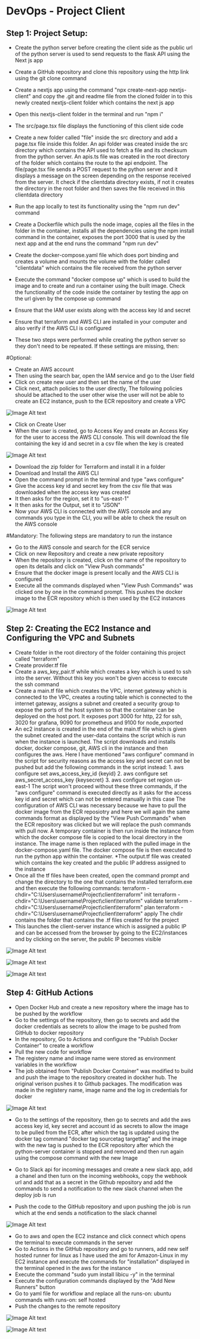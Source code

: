 # DevOps - Project Client

## Step 1: Project Setup:
* Create the python server before creating the client side as the public url of the python server is used to send requests to the flask API using the Next js app
* Create a GitHub repository and clone this repository using the http link using the git clone command
* Create a nextjs app using the command "npx create-next-app nextjs-client" and copy the .git and readme file from the cloned folder in to this newly created nextjs-client folder which contains the next js app
* Open this nextjs-client folder in the terminal and run "npm i"
* The src/page.tsx file displays the functioning of this client side code
* Create a new folder called "file" inside the src directory and add a page.tsx file inside this folder. An api folder was created inside the src directory which contains the API used to fetch a file and its checksum from the python server. An apis.ts file was created in the root directory of the folder which contains the route to the api endpoint. The file/page.tsx file sends a POST request to the python server and it displays a message on the screen depending on the response received from the server. It check if the clientdata directory exists, if not it creates the directory in the root folder and then saves the file received in this clientdata directory
* Run the app locally to test its functionality using the "npm run dev" command

* Create a Dockerfile which pulls the node image, copies all the files in the folder in the container, installs all the dependencies using the npm install command in the container, exposes the port 3000 that is used by the next app and at the end runs the command "npm run dev"
* Create the docker-compose.yaml file which  does port binding and creates a volume and mounts the volume with the folder called "clientdata" which contains the file received from the python server
* Execute the command "docker compose up" which is used to build the image and to create and run a container using the built image. Check the functionality of the code inside the container by testing the app on the url given by the compose up command

* Ensure that the IAM user exists along with the access key Id and secret
* Ensure that terraform and AWS CLI are installed in your computer and also verify if the AWS CLI is configured
* These two steps were performed while creating the python server so they don't need to be repeated. If these settings are missing, then:

#Optional: 

* Create an AWS account
* Then using the search bar, open the IAM service and go to the User field
* Click on create new user and then set the name of the user
* Click next, attach policies to the user directly, The following policies should be attached to the user other wise the user will not be able to create an EC2 instance, push to the ECR repository and create a VPC

![Image Alt text](/public/images/policies.JPG "Policies")

* Click on Create User
* When the user is created, go to Access Key and create an Access Key for the user to access the AWS CLI console. This will download the file containing the key id and secret in a csv file when the key is created

![Image Alt text](/public/images/IAM-User.JPG "User")

* Download the zip folder for Terraform and install it in a folder
* Download and Install the AWS CLI
* Open the command prompt in the terminal and type "aws configure"
* Give the access key id and secret key from the csv file that was downloaded when the access key was created
* It then asks for the region, set it to "us-east-1"
* It then asks for the Output, set it to "JSON"
* Now your AWS CLI is connected with the AWS console and any commands you type in the CLI, you will be able to check the result on the AWS console

#Mandatory:
The following steps are mandatory to run the instance

* Go to the AWS console and search for the ECR service
* Click on new Repository and create a new private repository
* When the repository is created, click on the name of the repository to open its details and click on "View Push commands"
* Ensure that the docker image is present locally and the AWS CLI is configured
* Execute all the commands displayed when "View Push Commands" was clicked one by one in the command prompt. This pushes the docker image to the ECR repository which is then used by the EC2 instances

![Image Alt text](/public/images/ecr.JPG "Repositories")

## Step 2: Creating the EC2 Instance and Configuring the VPC and Subnets
* Create folder in the root directory of the folder containing this project called "terraform"
* Create provider.tf file
* Create a aws_key_pair.tf while which creates a key which is used to ssh into the server. Without this key you won't be given access to execute the ssh command
* Create a main.tf file which creates the VPC, internet gateway which is connected to the VPC, creates a routing table which is connected to the internet gateway, assigns a subnet and created a security group to expose the ports of the host system so that the container can be deployed on the host port. It exposes port 3000 for http, 22 for ssh, 3020 for grafana, 9090 for prometheus and 9100 for node_exported
* An ec2 instance is created in the end of the main.tf file which is given the subnet created and the user-data contains the script which is run when the instance is launched. The script downloads and installs docker, docker compose, git, AWS cli in the instance and then configures the aws. Here I have mentioned "aws configure" command in the script for security reasons as the access key and secret can not be pushed but add the following commands in the script instead: 
       1. aws configure set aws_access_key_id {keyid}
       2. aws configure set aws_secret_access_key {keysecret}
       3. aws configure set region us-east-1
The script won't proceed without these three commands, if the "aws configure" command is executed directly as it asks for the access key id and secret which can not be entered manually in this case
The configuration of AWS CLI was necessary because we have to pull the docker image from the ECR reposiotry and here we will again the same commands format as displayed by the "View Push Commands" when the ECR repository was clicked but we will replace the push commands with pull now.
A temporary container is then run inside the instance from which the docker compose file is copied to the local directory in the instance. The image name is then replaced with the pulled image in the docker-compose.yaml file. The docker compose file is then executed to run the python app within the container.
*The output.tf file was created which contains the key created and the public IP address assigned to the instance
* Once all the tf files have been created, open the command prompt and change the directory to the one that contains the installed terraform.exe and then execute the following commands:
terraform -chdir="C:\Users\username\Project\client\terraform" init
terraform -chdir="C:\Users\username\Project\client\terraform" validate
terraform -chdir="C:\Users\username\Project\client\terraform" plan
terraform -chdir="C:\Users\username\Project\client\terraform" apply
The chdir contains the folder that contains the .tf files created for the project
* This launches the client-server instance which is assigned a public IP and can be accessed from the browser by going to the EC2/instances and by clicking on the server, the public IP becomes visible

![Image Alt text](/public/images/instances.JPG "EC2 Instances")

![Image Alt text](/public/images/client-home-deployed.JPG "Nextjs Client Home Page")

![Image Alt text](/public/images/client-api-deployed.JPG "Nextjs Client API Page")

## Step 4: GitHub Actions
* Open Docker Hub and create a new repository where the image has to be pushed by the workflow
* Go to the settings of the repository, then go to secrets and add the docker credentials as secrets to allow the image to be pushed from GitHub to docker repository
* In the repository, Go to Actions and configure the "Publish Docker Container" to create a workflow
* Pull the new code for workflow
* The registery name and image name were stored as environment variables in the workflow
* The job obtained from "Publish Docker Container" was modified to build and push the image to the repository created in dockher hub. The original verison pushes it to Github packages. The modification was made in the registery name, image name and the log in credentials for docker

![Image Alt text](/public/images/dockerhub.JPG "Repositories")

* Go to the settings of the repository, then go to secrets and add the aws access key id, key secret and account id as secrets to allow the image to be pulled from the ECR, after which the tag is updated using the docker tag command "docker tag sourcetag targettag" and the image with the new tag is pushed to the ECR repository after which the python-server container is stopped and removed and then run again using the compose command with the new Image

* Go to Slack api for incoming messages and create a new slack app, add a chanel and then turn on the incoming webhooks, copy the webhook url and add that as a secret in the Github repository and add the commands to send a notification to the new slack channel when the deploy job is run

* Push the code to the GitHub repository and upon pushing the job is run which at the end sends a notification to the slack channel

![Image Alt text](/public/images/images-dockerhub-client.JPG "Images in Docker Hub Repository")



* Go to aws and open the EC2 instance and click connect which opens the terminal to execute commands in the server
* Go to Actions in the GitHub repository and go to runners, add new self hosted runner for linux as I have used the ami for Amazon-Linux in my EC2 instance and execute the commands for "installation" displayed in the terminal opened in the aws for the instance
* Execute the command "sudo yum install libicu -y" in the terminal
* Execute the configuration commands displayed by the "Add New Runners" button
* Go to yaml file for workflow and replace all the runs-on: ubuntu commands with runs-on: self hosted
* Push the changes to the remote repository

![Image Alt text](/public/images/runner-client.JPG "Runner - Instance")

![Image Alt text](/public/images/runner-client-github.JPG "Runner - GitHub")
